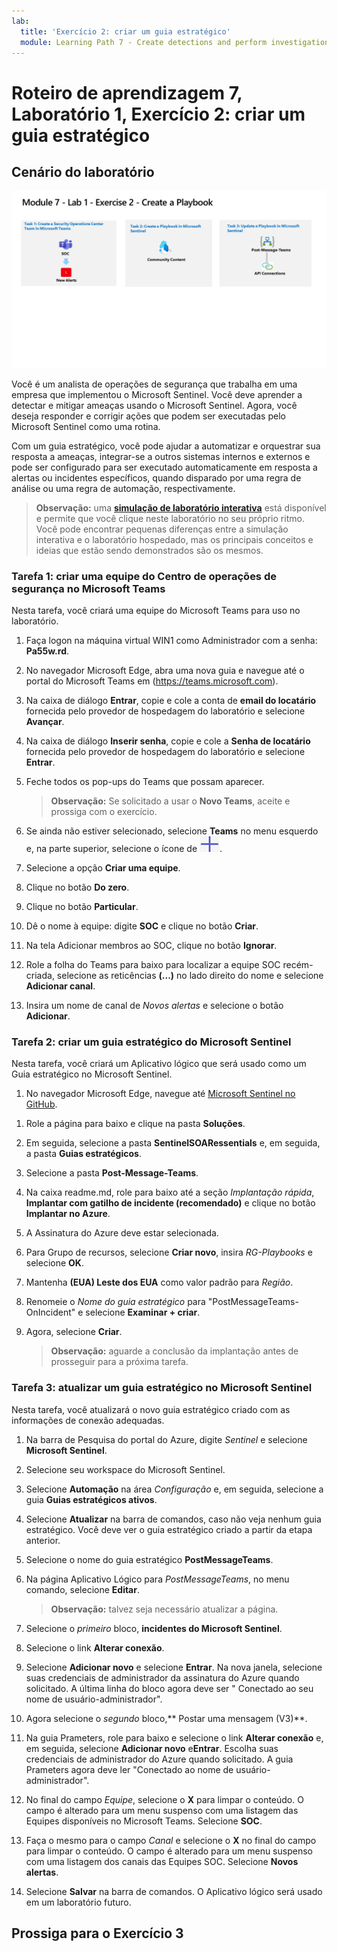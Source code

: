 ```yaml
---
lab:
  title: 'Exercício 2: criar um guia estratégico'
  module: Learning Path 7 - Create detections and perform investigations using Microsoft Sentinel
---
```


# Roteiro de aprendizagem 7, Laboratório 1, Exercício 2: criar um guia estratégico

## Cenário do laboratório

![Visão geral do laboratório.](../Media/SC-200-Lab_Diagrams_Mod7_L1_Ex2.png)

Você é um analista de operações de segurança que trabalha em uma empresa que implementou o Microsoft Sentinel. Você deve aprender a detectar e mitigar ameaças usando o Microsoft Sentinel. Agora, você deseja responder e corrigir ações que podem ser executadas pelo Microsoft Sentinel como uma rotina.

Com um guia estratégico, você pode ajudar a automatizar e orquestrar sua resposta a ameaças, integrar-se a outros sistemas internos e externos e pode ser configurado para ser executado automaticamente em resposta a alertas ou incidentes específicos, quando disparado por uma regra de análise ou uma regra de automação, respectivamente. 

>**Observação:** uma **[simulação de laboratório interativa](https://mslabs.cloudguides.com/guides/SC-200%20Lab%20Simulation%20-%20Create%20a%20playbook)** está disponível e permite que você clique neste laboratório no seu próprio ritmo. Você pode encontrar pequenas diferenças entre a simulação interativa e o laboratório hospedado, mas os principais conceitos e ideias que estão sendo demonstrados são os mesmos.

### Tarefa 1: criar uma equipe do Centro de operações de segurança no Microsoft Teams

Nesta tarefa, você criará uma equipe do Microsoft Teams para uso no laboratório.

1. Faça logon na máquina virtual WIN1 como Administrador com a senha: **Pa55w.rd**.  

1. No navegador Microsoft Edge, abra uma nova guia e navegue até o portal do Microsoft Teams em (https://teams.microsoft.com).

1. Na caixa de diálogo **Entrar**, copie e cole a conta de **email do locatário** fornecida pelo provedor de hospedagem do laboratório e selecione **Avançar**.

1. Na caixa de diálogo **Inserir senha**, copie e cole a **Senha de locatário** fornecida pelo provedor de hospedagem do laboratório e selecione **Entrar**.

1. Feche todos os pop-ups do Teams que possam aparecer.

    >**Observação:** Se solicitado a usar o **Novo Teams**, aceite e prossiga com o exercício.

1. Se ainda não estiver selecionado, selecione **Teams** no menu esquerdo e, na parte superior, selecione o ícone de ![sinal de mais](../Media/plus-sign-icon-lab.png).

1. Selecione a opção **Criar uma equipe**.

1. Clique no botão **Do zero**.

1. Clique no botão **Particular**.

1. Dê o nome à equipe: digite **SOC** e clique no botão **Criar**.

1. Na tela Adicionar membros ao SOC, clique no botão **Ignorar**. 

1. Role a folha do Teams para baixo para localizar a equipe SOC recém-criada, selecione as reticências **(...)** no lado direito do nome e selecione **Adicionar canal**.

1. Insira um nome de canal de *Novos alertas* e selecione o botão **Adicionar**.


### Tarefa 2: criar um guia estratégico do Microsoft Sentinel

Nesta tarefa, você criará um Aplicativo lógico que será usado como um Guia estratégico no Microsoft Sentinel.

1. No navegador Microsoft Edge, navegue até [Microsoft Sentinel no GitHub](https://github.com/Azure/Azure-Sentinel).

<!--- the Azure portal at https://portal.azure.com.

1. In the **Sign in** dialog box, copy and paste in the **Tenant Email** account provided by your lab hosting provider and then select **Next**.

1. In the **Enter password** dialog box, copy and paste in the **Tenant Password** provided by your lab hosting provider and then select **Sign in**.

1. In the Search bar of the Azure portal, type *Sentinel*, then select **Microsoft Sentinel**.

1. Select your Microsoft Sentinel Workspace you created earlier.

1. Select the **Community** page under the *Content management* area on the left side of the page.

1. On the right pane, select the **Onboard community content** link. This opens a new tab in the Microsoft Edge Browser for Microsoft Sentinel GitHub content. **Hint:** You might need to scroll right to see the link. Alternatively, follow this link instead: [Microsoft Sentinel on GitHub](https://github.com/Azure/Azure-Sentinel). --->

1. Role a página para baixo e clique na pasta **Soluções**.

1. Em seguida, selecione a pasta **SentinelSOARessentials** e, em seguida, a pasta **Guias estratégicos**.

1. Selecione a pasta **Post-Message-Teams**.

1. Na caixa readme.md, role para baixo até a seção *Implantação rápida*, **Implantar com gatilho de incidente (recomendado)** e clique no botão **Implantar no Azure**.  

1. A Assinatura do Azure deve estar selecionada.

1. Para Grupo de recursos, selecione **Criar novo**, insira *RG-Playbooks* e selecione **OK**.

1. Mantenha **(EUA) Leste dos EUA** como valor padrão para *Região*.

1. Renomeie o *Nome do guia estratégico* para "PostMessageTeams-OnIncident" e selecione **Examinar + criar**.

1. Agora, selecione **Criar**. 

    >**Observação:** aguarde a conclusão da implantação antes de prosseguir para a próxima tarefa.

### Tarefa 3: atualizar um guia estratégico no Microsoft Sentinel

Nesta tarefa, você atualizará o novo guia estratégico criado com as informações de conexão adequadas.

1. Na barra de Pesquisa do portal do Azure, digite *Sentinel* e selecione **Microsoft Sentinel**.

1. Selecione seu workspace do Microsoft Sentinel.

1. Selecione **Automação** na área *Configuração* e, em seguida, selecione a guia **Guias estratégicos ativos**.

1. Selecione **Atualizar** na barra de comandos, caso não veja nenhum guia estratégico. Você deve ver o guia estratégico criado a partir da etapa anterior.

1. Selecione o nome do guia estratégico **PostMessageTeams**.

1. Na página Aplicativo Lógico para *PostMessageTeams*, no menu comando, selecione **Editar**.

    >**Observação:** talvez seja necessário atualizar a página.

1. Selecione o *primeiro* bloco, **incidentes do Microsoft Sentinel**.

1. Selecione o link **Alterar conexão**.

1. Selecione **Adicionar novo** e selecione **Entrar**. Na nova janela, selecione suas credenciais de administrador da assinatura do Azure quando solicitado. A última linha do bloco agora deve ser " Conectado ao seu nome de usuário-administrador".

1. Agora selecione o *segundo* bloco,** Postar uma mensagem (V3)**.

1. Na guia Prameters, role para baixo e selecione o link **Alterar conexão** e, em seguida, selecione **Adicionar novo** e**Entrar**. Escolha suas credenciais de administrador do Azure quando solicitado. A guia Prameters agora deve ler "Conectado ao nome de usuário-administrador".

1. No final do campo *Equipe*, selecione o **X** para limpar o conteúdo. O campo é alterado para um menu suspenso com uma listagem das Equipes disponíveis no Microsoft Teams. Selecione **SOC**.

1. Faça o mesmo para o campo *Canal* e selecione o **X** no final do campo para limpar o conteúdo. O campo é alterado para um menu suspenso com uma listagem dos canais das Equipes SOC. Selecione **Novos alertas**.

1. Selecione **Salvar** na barra de comandos. O Aplicativo lógico será usado em um laboratório futuro.

## Prossiga para o Exercício 3

